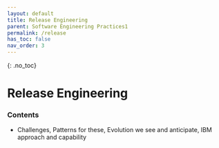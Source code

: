 ```yaml
---
layout: default
title: Release Engineering
parent: Software Engineering Practices1
permalink: /release
has_toc: false
nav_order: 3
---
```

<!-- To change parent to Software Engineering Practices when content is completed -->


{: .no_toc}
# Release Engineering


### Contents
-    Challenges, Patterns for these, Evolution we see and anticipate, IBM approach and capability